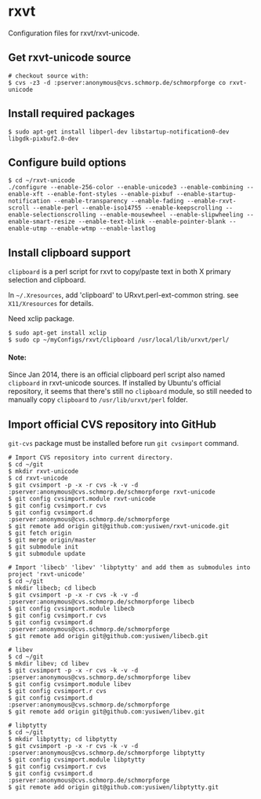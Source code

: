 rxvt
====

Configuration files for rxvt/rxvt-unicode.

## Get rxvt-unicode source

```
# checkout source with:
$ cvs -z3 -d :pserver:anonymous@cvs.schmorp.de/schmorpforge co rxvt-unicode
```

## Install required packages

```
$ sudo apt-get install libperl-dev libstartup-notification0-dev libgdk-pixbuf2.0-dev
```

## Configure build options

```
$ cd ~/rxvt-unicode
./configure --enable-256-color --enable-unicode3 --enable-combining --enable-xft --enable-font-styles --enable-pixbuf --enable-startup-notification --enable-transparency --enable-fading --enable-rxvt-scroll --enable-perl --enable-iso14755 --enable-keepscrolling --enable-selectionscrolling --enable-mousewheel --enable-slipwheeling --enable-smart-resize --enable-text-blink --enable-pointer-blank --enable-utmp --enable-wtmp --enable-lastlog
```

## Install clipboard support

  `clipboard` is a perl script for rxvt to copy/paste text in both X primary selection and clipboard.

  In `~/.Xresources`, add 'clipboard' to URxvt.perl-ext-common string. see `X11/Xresources` for details.

  Need xclip package.

```
$ sudo apt-get install xclip
$ sudo cp ~/myConfigs/rxvt/clipboard /usr/local/lib/urxvt/perl/
```

#### Note:

  Since Jan 2014, there is an official clipboard perl script also named `clipboard` in rxvt-unicode sources.
  If installed by Ubuntu's official repository, it seems that there's still no `clipboard` module, so still needed to manually copy `clipboard` to `/usr/lib/urxvt/perl` folder.

## Import official CVS repository into GitHub

`git-cvs` package must be installed before run `git cvsimport` command.

```text
# Import CVS repository into current directory.
$ cd ~/git
$ mkdir rxvt-unicode
$ cd rxvt-unicode
$ git cvsimport -p -x -r cvs -k -v -d :pserver:anonymous@cvs.schmorp.de/schmorpforge rxvt-unicode
$ git config cvsimport.module rxvt-unicode
$ git config cvsimport.r cvs
$ git config cvsimport.d :pserver:anonymous@cvs.schmorp.de/schmorpforge
$ git remote add origin git@github.com:yusiwen/rxvt-unicode.git
$ git fetch origin
$ git merge origin/master
$ git submodule init
$ git submodule update

# Import 'libecb' 'libev' 'libptytty' and add them as submodules into project 'rxvt-unicode'
$ cd ~/git
$ mkdir libecb; cd libecb
$ git cvsimport -p -x -r cvs -k -v -d :pserver:anonymous@cvs.schmorp.de/schmorpforge libecb
$ git config cvsimport.module libecb
$ git config cvsimport.r cvs
$ git config cvsimport.d :pserver:anonymous@cvs.schmorp.de/schmorpforge
$ git remote add origin git@github.com:yusiwen/libecb.git

# libev
$ cd ~/git
$ mkdir libev; cd libev
$ git cvsimport -p -x -r cvs -k -v -d :pserver:anonymous@cvs.schmorp.de/schmorpforge libev
$ git config cvsimport.module libev
$ git config cvsimport.r cvs
$ git config cvsimport.d :pserver:anonymous@cvs.schmorp.de/schmorpforge
$ git remote add origin git@github.com:yusiwen/libev.git

# libptytty
$ cd ~/git
$ mkdir libptytty; cd libptytty
$ git cvsimport -p -x -r cvs -k -v -d :pserver:anonymous@cvs.schmorp.de/schmorpforge libptytty
$ git config cvsimport.module libptytty
$ git config cvsimport.r cvs
$ git config cvsimport.d :pserver:anonymous@cvs.schmorp.de/schmorpforge
$ git remote add origin git@github.com:yusiwen/libptytty.git
```
